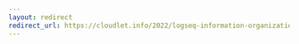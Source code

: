 ```yaml
---
layout: redirect
redirect_url: https://cloudlet.info/2022/logseq-information-organization-structure
---
```

